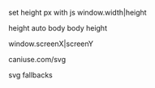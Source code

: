 set height px with js
window.width|height

height auto body
body height

window.screenX|screenY

caniuse.com/svg

svg fallbacks